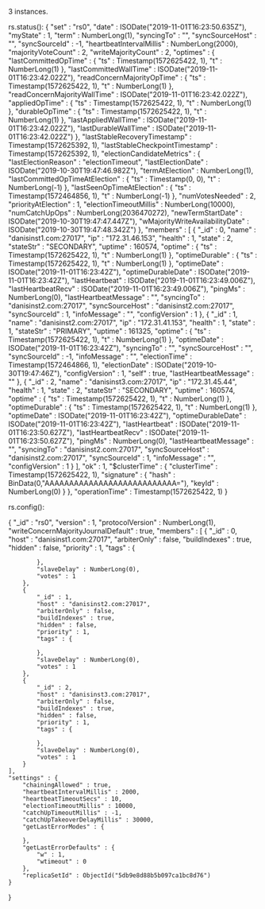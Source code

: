 3 instances.

rs.status(): 
{
	"set" : "rs0",
	"date" : ISODate("2019-11-01T16:23:50.635Z"),
	"myState" : 1,
	"term" : NumberLong(1),
	"syncingTo" : "",
	"syncSourceHost" : "",
	"syncSourceId" : -1,
	"heartbeatIntervalMillis" : NumberLong(2000),
	"majorityVoteCount" : 2,
	"writeMajorityCount" : 2,
	"optimes" : {
		"lastCommittedOpTime" : {
			"ts" : Timestamp(1572625422, 1),
			"t" : NumberLong(1)
		},
		"lastCommittedWallTime" : ISODate("2019-11-01T16:23:42.022Z"),
		"readConcernMajorityOpTime" : {
			"ts" : Timestamp(1572625422, 1),
			"t" : NumberLong(1)
		},
		"readConcernMajorityWallTime" : ISODate("2019-11-01T16:23:42.022Z"),
		"appliedOpTime" : {
			"ts" : Timestamp(1572625422, 1),
			"t" : NumberLong(1)
		},
		"durableOpTime" : {
			"ts" : Timestamp(1572625422, 1),
			"t" : NumberLong(1)
		},
		"lastAppliedWallTime" : ISODate("2019-11-01T16:23:42.022Z"),
		"lastDurableWallTime" : ISODate("2019-11-01T16:23:42.022Z")
	},
	"lastStableRecoveryTimestamp" : Timestamp(1572625392, 1),
	"lastStableCheckpointTimestamp" : Timestamp(1572625392, 1),
	"electionCandidateMetrics" : {
		"lastElectionReason" : "electionTimeout",
		"lastElectionDate" : ISODate("2019-10-30T19:47:46.982Z"),
		"termAtElection" : NumberLong(1),
		"lastCommittedOpTimeAtElection" : {
			"ts" : Timestamp(0, 0),
			"t" : NumberLong(-1)
		},
		"lastSeenOpTimeAtElection" : {
			"ts" : Timestamp(1572464856, 1),
			"t" : NumberLong(-1)
		},
		"numVotesNeeded" : 2,
		"priorityAtElection" : 1,
		"electionTimeoutMillis" : NumberLong(10000),
		"numCatchUpOps" : NumberLong(2036470272),
		"newTermStartDate" : ISODate("2019-10-30T19:47:47.447Z"),
		"wMajorityWriteAvailabilityDate" : ISODate("2019-10-30T19:47:48.342Z")
	},
	"members" : [
		{
			"_id" : 0,
			"name" : "danisinst1.com:27017",
			"ip" : "172.31.46.153",
			"health" : 1,
			"state" : 2,
			"stateStr" : "SECONDARY",
			"uptime" : 160574,
			"optime" : {
				"ts" : Timestamp(1572625422, 1),
				"t" : NumberLong(1)
			},
			"optimeDurable" : {
				"ts" : Timestamp(1572625422, 1),
				"t" : NumberLong(1)
			},
			"optimeDate" : ISODate("2019-11-01T16:23:42Z"),
			"optimeDurableDate" : ISODate("2019-11-01T16:23:42Z"),
			"lastHeartbeat" : ISODate("2019-11-01T16:23:49.006Z"),
			"lastHeartbeatRecv" : ISODate("2019-11-01T16:23:49.006Z"),
			"pingMs" : NumberLong(0),
			"lastHeartbeatMessage" : "",
			"syncingTo" : "danisinst2.com:27017",
			"syncSourceHost" : "danisinst2.com:27017",
			"syncSourceId" : 1,
			"infoMessage" : "",
			"configVersion" : 1
		},
		{
			"_id" : 1,
			"name" : "danisinst2.com:27017",
			"ip" : "172.31.41.153",
			"health" : 1,
			"state" : 1,
			"stateStr" : "PRIMARY",
			"uptime" : 161325,
			"optime" : {
				"ts" : Timestamp(1572625422, 1),
				"t" : NumberLong(1)
			},
			"optimeDate" : ISODate("2019-11-01T16:23:42Z"),
			"syncingTo" : "",
			"syncSourceHost" : "",
			"syncSourceId" : -1,
			"infoMessage" : "",
			"electionTime" : Timestamp(1572464866, 1),
			"electionDate" : ISODate("2019-10-30T19:47:46Z"),
			"configVersion" : 1,
			"self" : true,
			"lastHeartbeatMessage" : ""
		},
		{
			"_id" : 2,
			"name" : "danisinst3.com:27017",
			"ip" : "172.31.45.44",
			"health" : 1,
			"state" : 2,
			"stateStr" : "SECONDARY",
			"uptime" : 160574,
			"optime" : {
				"ts" : Timestamp(1572625422, 1),
				"t" : NumberLong(1)
			},
			"optimeDurable" : {
				"ts" : Timestamp(1572625422, 1),
				"t" : NumberLong(1)
			},
			"optimeDate" : ISODate("2019-11-01T16:23:42Z"),
			"optimeDurableDate" : ISODate("2019-11-01T16:23:42Z"),
			"lastHeartbeat" : ISODate("2019-11-01T16:23:50.627Z"),
			"lastHeartbeatRecv" : ISODate("2019-11-01T16:23:50.627Z"),
			"pingMs" : NumberLong(0),
			"lastHeartbeatMessage" : "",
			"syncingTo" : "danisinst2.com:27017",
			"syncSourceHost" : "danisinst2.com:27017",
			"syncSourceId" : 1,
			"infoMessage" : "",
			"configVersion" : 1
		}
	],
	"ok" : 1,
	"$clusterTime" : {
		"clusterTime" : Timestamp(1572625422, 1),
		"signature" : {
			"hash" : BinData(0,"AAAAAAAAAAAAAAAAAAAAAAAAAAA="),
			"keyId" : NumberLong(0)
		}
	},
	"operationTime" : Timestamp(1572625422, 1)
}

rs.config():

{
	"_id" : "rs0",
	"version" : 1,
	"protocolVersion" : NumberLong(1),
	"writeConcernMajorityJournalDefault" : true,
	"members" : [
		{
			"_id" : 0,
			"host" : "danisinst1.com:27017",
			"arbiterOnly" : false,
			"buildIndexes" : true,
			"hidden" : false,
			"priority" : 1,
			"tags" : {
				
			},
			"slaveDelay" : NumberLong(0),
			"votes" : 1
		},
		{
			"_id" : 1,
			"host" : "danisinst2.com:27017",
			"arbiterOnly" : false,
			"buildIndexes" : true,
			"hidden" : false,
			"priority" : 1,
			"tags" : {
				
			},
			"slaveDelay" : NumberLong(0),
			"votes" : 1
		},
		{
			"_id" : 2,
			"host" : "danisinst3.com:27017",
			"arbiterOnly" : false,
			"buildIndexes" : true,
			"hidden" : false,
			"priority" : 1,
			"tags" : {
				
			},
			"slaveDelay" : NumberLong(0),
			"votes" : 1
		}
	],
	"settings" : {
		"chainingAllowed" : true,
		"heartbeatIntervalMillis" : 2000,
		"heartbeatTimeoutSecs" : 10,
		"electionTimeoutMillis" : 10000,
		"catchUpTimeoutMillis" : -1,
		"catchUpTakeoverDelayMillis" : 30000,
		"getLastErrorModes" : {
			
		},
		"getLastErrorDefaults" : {
			"w" : 1,
			"wtimeout" : 0
		},
		"replicaSetId" : ObjectId("5db9e8d88b5b097ca1bc8d76")
	}
}



